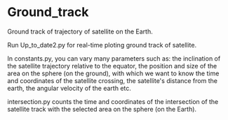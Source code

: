 # Ground_track
Ground track of trajectory of satellite on the Earth. 

Run Up_to_date2.py for real-time ploting ground track of satellite.

In constants.py, you can vary many parameters such as: the inclination 
of the satellite trajectory relative to the equator, the position and 
size of the area on the sphere (on the ground), with which we want to 
know the time and coordinates of the satellite crossing, the satellite's 
distance from the earth, the angular velocity of the earth etc.

intersection.py counts the time and coordinates of the intersection of
the satellite track with the selected area on the sphere (on the Earth).
